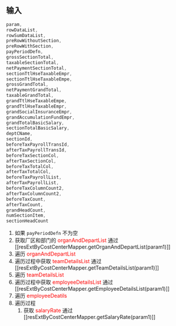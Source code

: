 ## 输入
```js
param,  
rowDataList,  
rowSumDataList,  
preRowWithoutSection,  
preRowWithSection,  
payPeriodDefn,  
grossSectionTotal,  
taxableSectionTotal,  
netPaymentSectionTotal,  
sectionTtlHseTaxableEmpr,  
sectionTtlHseTaxableEmpe,  
grossGrandTotal,  
netPaymentGrandTotal,  
taxableGrandTotal,  
grandTtlHseTaxableEmpe,  
grandTtlHseTaxableEmpr,  
grandSocialInsuranceEmpr,  
grandAccumulationFundEmpr,  
grandTotalBasicSalary,  
sectionTotalBasicSalary,  
deptCName,  
sectionId,  
beforeTaxPayrollTransId,  
afterTaxPayrollTransId,  
beforeTaxSectionCol,  
afterTaxSectionCol,  
beforeTaxTotalCol,  
afterTaxTotalCol,  
beforeTaxPayrollList,  
afterTaxPayrollList,  
beforeTaxColumnCount2,  
afterTaxColumnCount2,  
beforeTaxCount,  
afterTaxCount,  
grandHeadCount,  
numSectionItem,  
sectionHeadCount
```
1. 如果 `payPeriodDefn` 不为空
2. 获取厂区和部门的 <font color="#ff0000">organAndDepartList</font> 通过  [[resExtByCostCenterMapper.getOrganAndDepartList(param1)]]
3. 遍历 <font color="#ff0000">organAndDepartList</font>
4. 遍历过程中获取 <font color="#ff0000">teamDetailsList</font> 通过 [[resExtByCostCenterMapper.getTeamDetailsList(param1)]]
5. 遍历 <font color="#ff0000">teamDetailsList</font> 
6. 遍历过程中获取 <font color="#ff0000">employeeDetailsList</font> 通过  [[resExtByCostCenterMapper.getEmployeeDetailsList(param1)]]
7. 遍历 <font color="#ff0000">employeeDeatils</font> 
8. 遍历过程
	1. 获取 <font color="#ff0000">salaryRate</font> 通过 [[resExtByCostCenterMapper.getSalaryRate(param1)]]